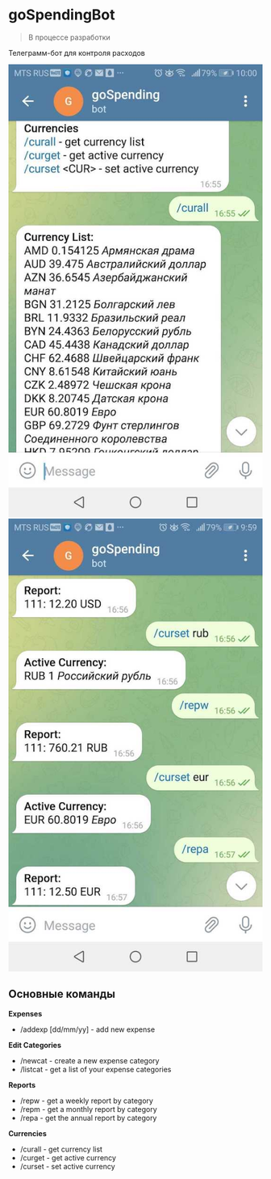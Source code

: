 # goSpendingBot

> В процессе разработки

Телеграмм-бот для контроля расходов

<tr>
    <td> <img src="images/screenshot1.jpg" alt="Demo" style="width: 540px;"/> </td>
    <td> <img src="images/screenshot2.jpg" alt="Demo" style="width: 540px;"/> </td>
</tr>


## Основные команды

**Expenses**

- /addexp <category name> <amount> [dd/mm/yy]  - add new expense

**Edit Categories**

- /newcat <category name> - create a new expense category
- /listcat - get a list of your expense categories

**Reports**

- /repw - get a weekly report by category
- /repm - get a monthly report by category
- /repa - get the annual report by category

**Currencies**

- /curall - get currency list
- /curget - get active currency
- /curset <CUR> - set active currency
